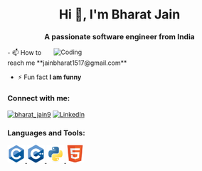 <h1 align="center">Hi 👋, I'm Bharat Jain</h1>
<h3 align="center">A passionate software engineer from India</h3>
<img align="right" alt="Coding" width="400" src="https://media1.giphy.com/media/wLNuW1tCKRiPmDV5Y4/200w.gif?cid=6c09b95255vzz9pk8mucd7bbzanf5rug7yvlb7p24pax4mg6&ep=v1_gifs_search&rid=200w.gif&ct=g">
- 📫 How to reach me **jainbharat1517@gmail.com**

- ⚡ Fun fact **I am funny**

<h3 align="left">Connect with me:</h3>
<p align="left">
<a href="https://www.leetcode.com/bharat_jain9" target="blank"><img align="center" src="https://raw.githubusercontent.com/rahuldkjain/github-profile-readme-generator/master/src/images/icons/Social/leet-code.svg" alt="bharat_jain9" height="30" width="40" /></a>
<a href="https://www.linkedin.com/in/bharat-jain-b15476308" target="blank"><img align="center" src="https://img.shields.io/badge/LinkedIn-%230077B5.svg?style=for-the-badge&logo=linkedin&logoColor=white" alt="LinkedIn" height="30" width="100" /></a>
</p>

<h3 align="left">Languages and Tools:</h3>
<p align="left"> <a href="https://www.cprogramming.com/" target="_blank" rel="noreferrer"> <img src="https://raw.githubusercontent.com/devicons/devicon/master/icons/c/c-original.svg" alt="c" width="40" height="40"/> </a> <a href="https://www.w3schools.com/cpp/" target="_blank" rel="noreferrer"> <img src="https://raw.githubusercontent.com/devicons/devicon/master/icons/cplusplus/cplusplus-original.svg" alt="cplusplus" width="40" height="40"/> </a> <a href="https://www.python.org" target="_blank" rel="noreferrer"> <img src="https://raw.githubusercontent.com/devicons/devicon/master/icons/python/python-original.svg" alt="python" width="40" height="40"/> </a> <a href="https://www.w3schools.com/html/" target="_blank" rel="noreferrer"> <img src="https://raw.githubusercontent.com/devicons/devicon/master/icons/html5/html5-original.svg" alt="html5" width="40" height="40"/> </a> </p>

